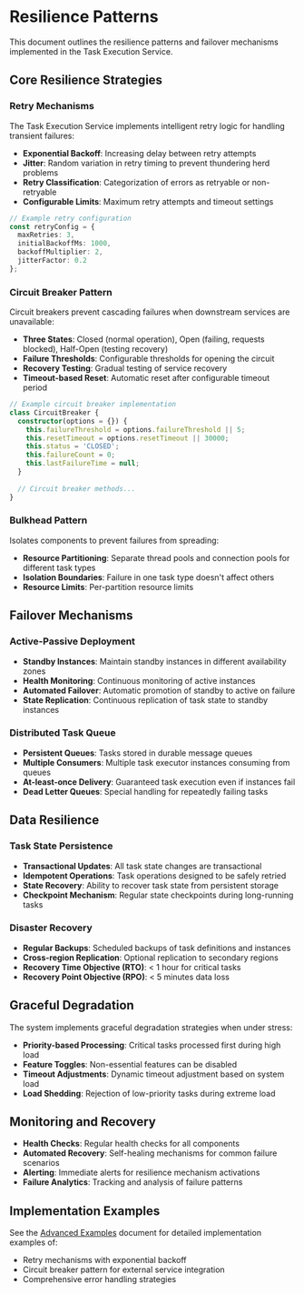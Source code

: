 # Resilience Patterns

This document outlines the resilience patterns and failover mechanisms implemented in the Task Execution Service.

## Core Resilience Strategies

### Retry Mechanisms

The Task Execution Service implements intelligent retry logic for handling transient failures:

* **Exponential Backoff**: Increasing delay between retry attempts
* **Jitter**: Random variation in retry timing to prevent thundering herd problems
* **Retry Classification**: Categorization of errors as retryable or non-retryable
* **Configurable Limits**: Maximum retry attempts and timeout settings

```typescript
// Example retry configuration
const retryConfig = {
  maxRetries: 3,
  initialBackoffMs: 1000,
  backoffMultiplier: 2,
  jitterFactor: 0.2
};
```

### Circuit Breaker Pattern

Circuit breakers prevent cascading failures when downstream services are unavailable:

* **Three States**: Closed (normal operation), Open (failing, requests blocked), Half-Open (testing recovery)
* **Failure Thresholds**: Configurable thresholds for opening the circuit
* **Recovery Testing**: Gradual testing of service recovery
* **Timeout-based Reset**: Automatic reset after configurable timeout period

```typescript
// Example circuit breaker implementation
class CircuitBreaker {
  constructor(options = {}) {
    this.failureThreshold = options.failureThreshold || 5;
    this.resetTimeout = options.resetTimeout || 30000;
    this.status = 'CLOSED';
    this.failureCount = 0;
    this.lastFailureTime = null;
  }
  
  // Circuit breaker methods...
}
```

### Bulkhead Pattern

Isolates components to prevent failures from spreading:

* **Resource Partitioning**: Separate thread pools and connection pools for different task types
* **Isolation Boundaries**: Failure in one task type doesn't affect others
* **Resource Limits**: Per-partition resource limits

## Failover Mechanisms

### Active-Passive Deployment

* **Standby Instances**: Maintain standby instances in different availability zones
* **Health Monitoring**: Continuous monitoring of active instances
* **Automated Failover**: Automatic promotion of standby to active on failure
* **State Replication**: Continuous replication of task state to standby instances

### Distributed Task Queue

* **Persistent Queues**: Tasks stored in durable message queues
* **Multiple Consumers**: Multiple task executor instances consuming from queues
* **At-least-once Delivery**: Guaranteed task execution even if instances fail
* **Dead Letter Queues**: Special handling for repeatedly failing tasks

## Data Resilience

### Task State Persistence

* **Transactional Updates**: All task state changes are transactional
* **Idempotent Operations**: Task operations designed to be safely retried
* **State Recovery**: Ability to recover task state from persistent storage
* **Checkpoint Mechanism**: Regular state checkpoints during long-running tasks

### Disaster Recovery

* **Regular Backups**: Scheduled backups of task definitions and instances
* **Cross-region Replication**: Optional replication to secondary regions
* **Recovery Time Objective (RTO)**: < 1 hour for critical tasks
* **Recovery Point Objective (RPO)**: < 5 minutes data loss

## Graceful Degradation

The system implements graceful degradation strategies when under stress:

* **Priority-based Processing**: Critical tasks processed first during high load
* **Feature Toggles**: Non-essential features can be disabled
* **Timeout Adjustments**: Dynamic timeout adjustment based on system load
* **Load Shedding**: Rejection of low-priority tasks during extreme load

## Monitoring and Recovery

* **Health Checks**: Regular health checks for all components
* **Automated Recovery**: Self-healing mechanisms for common failure scenarios
* **Alerting**: Immediate alerts for resilience mechanism activations
* **Failure Analytics**: Tracking and analysis of failure patterns

## Implementation Examples

See the [Advanced Examples](../examples/advanced_example.md) document for detailed implementation examples of:

* Retry mechanisms with exponential backoff
* Circuit breaker pattern for external service integration
* Comprehensive error handling strategies


